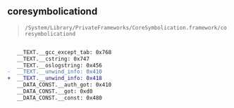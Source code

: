 ## coresymbolicationd

> `/System/Library/PrivateFrameworks/CoreSymbolication.framework/coresymbolicationd`

```diff

   __TEXT.__gcc_except_tab: 0x768
   __TEXT.__cstring: 0x747
   __TEXT.__oslogstring: 0x456
-  __TEXT.__unwind_info: 0x410
+  __TEXT.__unwind_info: 0x418
   __DATA_CONST.__auth_got: 0x410
   __DATA_CONST.__got: 0xd0
   __DATA_CONST.__const: 0x480

```

